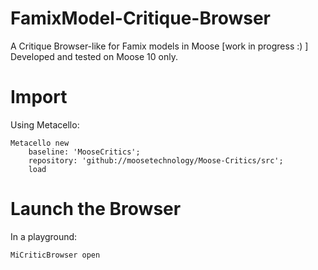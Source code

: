 # FamixModel-Critique-Browser
A Critique Browser-like for Famix models in Moose [work in progress :) ]  
Developed and tested on Moose 10 only.

# Import
Using Metacello:
```Smalltalk
Metacello new
	baseline: 'MooseCritics';
	repository: 'github://moosetechnology/Moose-Critics/src';
	load
```

# Launch the Browser
In a playground:
```Smalltalk
MiCriticBrowser open
```
